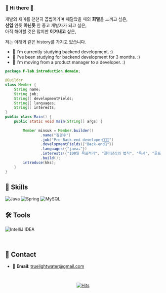 ### 👋 Hi there 👋

개발의 재미를 천천히 꼽씹어가며 깨달았을 때의 **희열**을 느끼고 싶은, <br>
**신입** 인듯 **아닌듯** 한 중고 개발자가 되고 싶은, <br>
아직 해야할 것은 많지만 **이겨내고** 싶은, <br>

저는 아래와 같은 history를 가지고 있습니다.

- 🌱 I'm currently studying backend development. :)
- 🤔 I've been studying for backend development for 3 months. :) 
- 💬 I'm moving from a product manager to a developer. :)

``` java
package F-lab.introduction.domain;

@Builder
class Member {
    String name;
    String job;
    String[] developmentFields;
    String[] languages;
    String[] interests;
}
public class Main() {
    public static void main(String[] args) {
    
        Member minsuk = Member.builder()
                .name("김경수")
                .job("Pre Back-end developer🧑🏽‍💻")
                .developmentFields({"Back-end🔭"})
                .languages({"java☕"})
                .interests({"100일 목표적기", "끌어당김의 법칙", "독서", "골프👯"})
                .build();
        introduce(kks);
    }
}
```


## 🔨 Skills
![Java](https://img.shields.io/badge/-Java-007396?logo=java&logoColor=white)
![Spring](https://img.shields.io/badge/Spring-6DB33F.svg?&flat&logo=Spring&logoColor=white)
![MySQL](https://img.shields.io/badge/-MySQL-4479A1?logo=mysql&logoColor=white)

## 🛠 Tools

![IntelliJ IDEA](https://img.shields.io/badge/-IntelliJ%20IDEA-FF0000?logo=intellij%20idea&logoColor=white)

<br>

## 🤝 Contact

- 📧 **Email**: truelightwater@gmail.com

<br>

<div align=center>
	
[![Hits](https://hits.seeyoufarm.com/api/count/incr/badge.svg?url=https%3A%2F%2Fgithub.com%2Ftruelightwater&count_bg=%2379C83D&title_bg=%23555555&icon=&icon_color=%23E7E7E7&title=hits&edge_flat=false)](https://hits.seeyoufarm.com)
	
</div>

